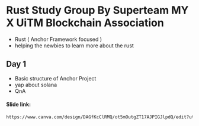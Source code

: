 # Rust Study Group By Superteam MY X UiTM Blockchain Association
- Rust ( Anchor Framework focused )
- helping the newbies to learn more about the rust

## Day 1
- Basic structure of Anchor Project
- yap about solana
- QnA 

#### Slide link:

```bash
https://www.canva.com/design/DAGfKcClRMQ/ot5mOutgZT17AJPIGJlpdQ/edit?utm_content=DAGfKcClRMQ&utm_campaign=designshare&utm_medium=link2&utm_source=sharebutton
```
